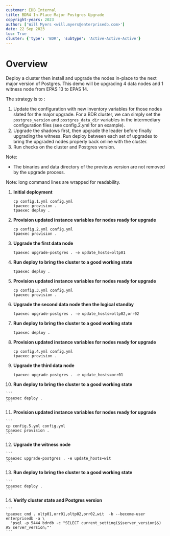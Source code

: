```yaml
---
customer: EDB Internal
title: BDR4 In-Place Major Postgres Upgrade
copyright-years: 2023
author: ['Will Myers <will.myers@enterprisedb.com>']
date: 22 Sep 2023
toc: True
cluster: {'type': 'BDR', 'subtype': 'Active-Active-Active'}
---
```


# Overview

Deploy a cluster then install and upgrade the nodes in-place to the
next major version of Postgres. This demo will be upgrading 4 data nodes
and 1 witness node from EPAS 13 to EPAS 14.

The strategy is to :
1) Update the configuration with new inventory variables
for those nodes slated for the major upgrade. For a BDR cluster, we can
simply set the `postgres_version` and `postgres_data_dir` variables in
the intermediary configuration files (see config.2.yml for an example).
2) Upgrade the shadows first, then upgrade the leader before finally upgrading
the witness. Run deploy between each set of upgrades to bring the upgraded nodes
properly back online with the cluster.
3) Run checks on the cluster and Postgres version.

Note:
- The binaries and data directory of the previous version are not removed
by the upgrade process.

Note: long command lines are wrapped for readability.

1.  **Initial deployment**

    ```
    cp config.1.yml config.yml
    tpaexec provision .
    tpaexec deploy .
    ```

2.  **Provision updated instance variables for nodes ready for upgrade**

    ```
    cp config.2.yml config.yml
    tpaexec provision .   
    ```

3.  **Upgrade the first data node**

    ```
    tpaexec upgrade-postgres . -e update_hosts=oltp01
    ```

4.  **Run deploy to bring the cluster to a good working state**

    ```
    tpaexec deploy .
    ```

5.  **Provision updated instance variables for nodes ready for upgrade**

    ```
    cp config.3.yml config.yml
    tpaexec provision .
    ```

6.  **Upgrade the second data node then the logical standby**

    ```
    tpaexec upgrade-postgres . -e update_hosts=oltp02,orr02
    ```

7.  **Run deploy to bring the cluster to a good working state**

    ```
    tpaexec deploy .
    ```

8.  **Provision updated instance variables for nodes ready for upgrade**

    ```
    cp config.4.yml config.yml
    tpaexec provision .
    ```


9.  **Upgrade the third data node**

    ```
    tpaexec upgrade-postgres . -e update_hosts=orr01
    ```

10.  **Run deploy to bring the cluster to a good working state**

    ```
    tpaexec deploy .
    ```

11.  **Provision updated instance variables for nodes ready for upgrade**

    ```
    cp config.5.yml config.yml
    tpaexec provision . 
    ```

12.  **Upgrade the witness node**

    ```
    tpaexec upgrade-postgres . -e update_hosts=wit
    ```

13.  **Run deploy to bring the cluster to a good working state**

    ```
    tpaexec deploy .
    ```

14.  **Verify cluster state and Postgres version**

    ```
    tpaexec cmd . oltp01,orr01,oltp02,orr02,wit  -b --become-user enterprisedb -a \
      'psql -p 5444 bdrdb -c "SELECT current_setting($$server_version$$) AS server_version;"'
    ```
